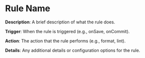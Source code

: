 # Rule Name

**Description**: A brief description of what the rule does.

**Trigger**: When the rule is triggered (e.g., onSave, onCommit).

**Action**: The action that the rule performs (e.g., format, lint).

**Details**: Any additional details or configuration options for the rule.

